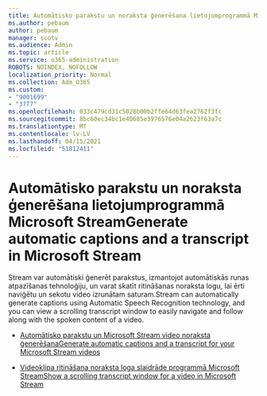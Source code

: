 ```yaml
---
title: Automātisko parakstu un noraksta ģenerēšana lietojumprogrammā Microsoft Stream
ms.author: pebaum
author: pebaum
manager: scotv
ms.audience: Admin
ms.topic: article
ms.service: o365-administration
ROBOTS: NOINDEX, NOFOLLOW
localization_priority: Normal
ms.collection: Adm_O365
ms.custom:
- "9001699"
- "3777"
ms.openlocfilehash: 033c479cd31c5028b00b2ffe64d63fea2762f3fc
ms.sourcegitcommit: 8bc60ec34bc1e40685e3976576e04a2623f63a7c
ms.translationtype: MT
ms.contentlocale: lv-LV
ms.lasthandoff: 04/15/2021
ms.locfileid: "51812411"
---
```

# <a name="generate-automatic-captions-and-a-transcript-in-microsoft-stream"></a><span data-ttu-id="0fca5-102">Automātisko parakstu un noraksta ģenerēšana lietojumprogrammā Microsoft Stream</span><span class="sxs-lookup"><span data-stu-id="0fca5-102">Generate automatic captions and a transcript in Microsoft Stream</span></span>

<span data-ttu-id="0fca5-103">Stream var automātiski ģenerēt parakstus, izmantojot automātiskās runas atpazīšanas tehnoloģiju, un varat skatīt ritināšanas noraksta logu, lai ērti naviģētu un sekotu video izrunātam saturam.</span><span class="sxs-lookup"><span data-stu-id="0fca5-103">Stream can automatically generate captions using Automatic Speech Recognition technology, and you can view a scrolling transcript window to easily navigate and follow along with the spoken content of a video.</span></span>

- [<span data-ttu-id="0fca5-104">Automātisko parakstu un Microsoft Stream video noraksta ģenerēšana</span><span class="sxs-lookup"><span data-stu-id="0fca5-104">Generate automatic captions and a transcript for your Microsoft Stream videos</span></span>](https://docs.microsoft.com/stream/portal-autogenerate-captions)

- [<span data-ttu-id="0fca5-105">Videoklipa ritināšana noraksta loga slaidrāde programmā Microsoft Stream</span><span class="sxs-lookup"><span data-stu-id="0fca5-105">Show a scrolling transcript window for a video in Microsoft Stream</span></span>](https://docs.microsoft.com/stream/portal-configure-transcript-mode)
